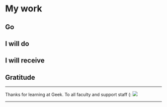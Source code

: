 # My work

## Go

## I will do

## I will receive

## Gratitude

***
Thanks for learning at Geek. To all faculty and support staff (:
![](tyyy.jpg)
***